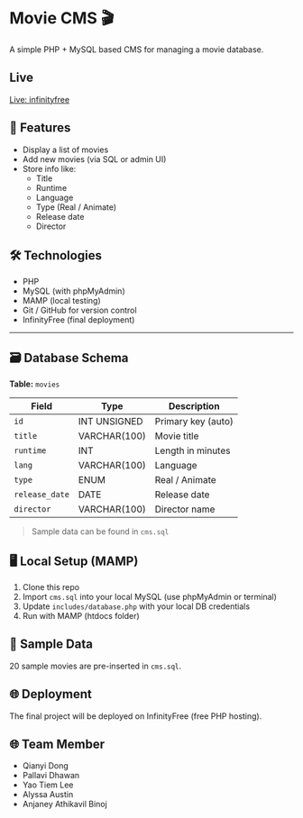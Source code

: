 # Movie CMS 🎬

A simple PHP + MySQL based CMS for managing a movie database.

## Live
[Live: infinityfree](yaolee.infy.uk)

## 📁 Features

- Display a list of movies
- Add new movies (via SQL or admin UI)
- Store info like:
  - Title
  - Runtime
  - Language
  - Type (Real / Animate)
  - Release date
  - Director

## 🛠️ Technologies

- PHP 
- MySQL (with phpMyAdmin)
- MAMP (local testing)
- Git / GitHub for version control
- InfinityFree (final deployment)

---

## 🗃️ Database Schema

**Table:** `movies`

| Field        | Type            | Description          |
|--------------|------------------|----------------------|
| `id`         | INT UNSIGNED     | Primary key (auto)   |
| `title`      | VARCHAR(100)     | Movie title          |
| `runtime`    | INT              | Length in minutes    |
| `lang`       | VARCHAR(100)     | Language             |
| `type`       | ENUM             | Real / Animate       |
| `release_date` | DATE          | Release date         |
| `director`   | VARCHAR(100)     | Director name        |

> Sample data can be found in `cms.sql`

## 🖥️ Local Setup (MAMP)

1. Clone this repo
2. Import `cms.sql` into your local MySQL (use phpMyAdmin or terminal)
3. Update `includes/database.php` with your local DB credentials
4. Run with MAMP (htdocs folder)

## 🧪 Sample Data

20 sample movies are pre-inserted in `cms.sql`.



## 🌐 Deployment

The final project will be deployed on InfinityFree (free PHP hosting).

## 🌐 Team Member
- Qianyi Dong
- Pallavi Dhawan
- Yao Tiem Lee
- Alyssa Austin
- Anjaney Athikavil Binoj
